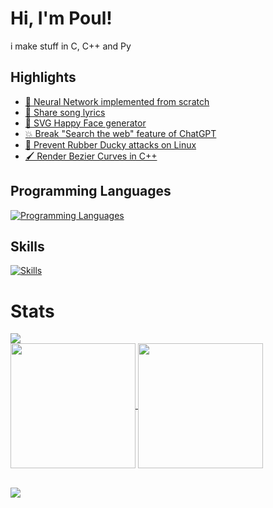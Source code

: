 <h1> Hi, I'm Poul!</h1>
i make stuff in C, C++ and Py

## Highlights
- [🧠 Neural Network implemented from scratch](https://github.com/PoulDev/NeuralNetwork)
- [🎵 Share song lyrics](https://github.com/PoulDev/Sgrodolix)
- [🙂 SVG Happy Face generator](https://github.com/PoulDev/HappyFaces)
- [💥 Break "Search the web" feature of ChatGPT](https://github.com/PoulDev/Web-LLM-Breaker)
- [🦆 Prevent Rubber Ducky attacks on Linux](https://github.com/PoulDev/AntiRubberDucky)
- [🖌️ Render Bezier Curves in C++](https://github.com/PoulDev/BezierCurves)

## Programming Languages
[![Programming Languages](https://skillicons.dev/icons?i=py,go,c,cs,java,js,bash,v)](https://skillicons.dev)

## Skills
[![Skills](https://skillicons.dev/icons?i=flask,nginx,mongodb,mysql,redis,docker,qt,selenium,cloudflare,linux,opencv,raspberrypi,neovim,git)](https://skillicons.dev)

<h1>Stats</h1>
<a href="https://www.codewars.com/users/PoulDev"><img src="https://www.codewars.com/users/PoulDev/badges/small"/></a><br>
<a href="https://github.com/PoulDev?tab=repositories">
  <img height=200 align="center" src="https://github-readme-stats.vercel.app/api/top-langs?username=PoulDev&layout=compact&langs_count=8&card_width=320&hide=html,css,AMPL,batchfile,bash&theme=tokyonight" />
</a>
<a href="https://github.com/PoulDev?tab=repositories">
  <img height=200 align="center" src="https://github-readme-stats.vercel.app/api?username=PoulDev&theme=tokyonight&hide_rank=true" />
</a>

<br>
<br>

<a href="https://www.venganza.org/"><img src="https://www.venganza.org/images/fsmbanner1.jpg" /></a>
